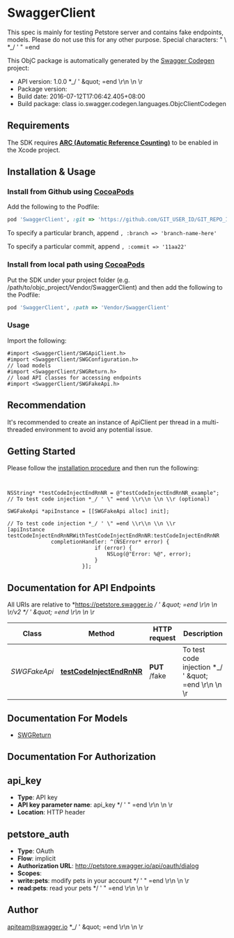 # SwaggerClient

This spec is mainly for testing Petstore server and contains fake endpoints, models. Please do not use this for any other purpose. Special characters: \" \\  *_/ ' \" =end       

This ObjC package is automatically generated by the [Swagger Codegen](https://github.com/swagger-api/swagger-codegen) project:

- API version: 1.0.0 *_/ &#39; \&quot; &#x3D;end \\r\\n \\n \\r
- Package version: 
- Build date: 2016-07-12T17:06:42.405+08:00
- Build package: class io.swagger.codegen.languages.ObjcClientCodegen

## Requirements

The SDK requires [**ARC (Automatic Reference Counting)**](http://stackoverflow.com/questions/7778356/how-to-enable-disable-automatic-reference-counting) to be enabled in the Xcode project.

## Installation & Usage
### Install from Github using [CocoaPods](https://cocoapods.org/)

Add the following to the Podfile:

```ruby
pod 'SwaggerClient', :git => 'https://github.com/GIT_USER_ID/GIT_REPO_ID.git'
```

To specify a particular branch, append `, :branch => 'branch-name-here'`

To specify a particular commit, append `, :commit => '11aa22'`

### Install from local path using [CocoaPods](https://cocoapods.org/)

Put the SDK under your project folder (e.g. /path/to/objc_project/Vendor/SwaggerClient) and then add the following to the Podfile:

```ruby
pod 'SwaggerClient', :path => 'Vendor/SwaggerClient'
```

### Usage

Import the following:

```objc
#import <SwaggerClient/SWGApiClient.h>
#import <SwaggerClient/SWGConfiguration.h>
// load models
#import <SwaggerClient/SWGReturn.h>
// load API classes for accessing endpoints
#import <SwaggerClient/SWGFakeApi.h>

```

## Recommendation

It's recommended to create an instance of ApiClient per thread in a multi-threaded environment to avoid any potential issue.

## Getting Started

Please follow the [installation procedure](#installation--usage) and then run the following:

```objc


NSString* *testCodeInjectEndRnNR = @"testCodeInjectEndRnNR_example"; // To test code injection *_/ ' \" =end \\r\\n \\n \\r (optional)

SWGFakeApi *apiInstance = [[SWGFakeApi alloc] init];

// To test code injection *_/ ' \" =end \\r\\n \\n \\r
[apiInstance testCodeInjectEndRnNRWithTestCodeInjectEndRnNR:testCodeInjectEndRnNR
              completionHandler: ^(NSError* error) {
                            if (error) {
                                NSLog(@"Error: %@", error);
                            }
                        }];

```

## Documentation for API Endpoints

All URIs are relative to *https://petstore.swagger.io *_/ &#39; \&quot; &#x3D;end \\r\\n \\n \\r/v2 *_/ &#39; \&quot; &#x3D;end \\r\\n \\n \\r*

Class | Method | HTTP request | Description
------------ | ------------- | ------------- | -------------
*SWGFakeApi* | [**testCodeInjectEndRnNR**](docs/SWGFakeApi.md#testcodeinjectendrnnr) | **PUT** /fake | To test code injection *_/ &#39; \&quot; &#x3D;end \\r\\n \\n \\r


## Documentation For Models

 - [SWGReturn](docs/SWGReturn.md)


## Documentation For Authorization


## api_key

- **Type**: API key
- **API key parameter name**: api_key  */ ' " =end \r\n \n \r
- **Location**: HTTP header

## petstore_auth

- **Type**: OAuth
- **Flow**: implicit
- **Authorization URL**: http://petstore.swagger.io/api/oauth/dialog
- **Scopes**: 
 - **write:pets**: modify pets in your account  */ ' " =end \r\n \n \r
 - **read:pets**: read your pets  */ ' " =end \r\n \n \r


## Author

apiteam@swagger.io *_/ &#39; \&quot; &#x3D;end \\r\\n \\n \\r


